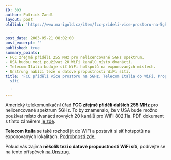 ```yaml
---
ID: 303
author: Patrick Zandl
layout: post
oldlink: 'https://www.marigold.cz/item/fcc-prideli-vice-prostoru-na-5ghz-telecom-italia-do-wifi-propustnost-wifi-siti

  '
post_date: 2003-05-21 08:02:00
post_excerpt: ''
published: true
summary_points:
- FCC zřejmě přidělí 255 MHz pro nelicencované 5GHz spektrum.
- USA budou moci používat 20 WiFi kanálů místo dvanácti.
- Telecom Italia buduje síť WiFi hotspotů na exponovaných místech.
- Unstrung nabízí teze o datové propustnosti WiFi sítí.
title: 'FCC přidělí více prostoru na 5GHz, Telecom Italia do WiFi. Propustnost WiFi
  sítí

  '
---
```


<p>
Americký telekomunikační úřad <STRONG>FCC zřejmě přidělí dalších 255 MHz</STRONG> pro nelicencované spektrum 5GHz. To by znamenalo, že v USA bude možno používat místo dvanácti rovných 20 kanálů pro WiFi 802.11a. PDF dokument s tímto záměrem <A href="http://hraunfoss.fcc.gov/edocs_public/attachmatch/DOC-234566A1.pdf" target=_blank>je zde</A>. </p>

<p>
<STRONG>Telecom Italia</STRONG> se také rozhodl jít do WiFi a postavit si síť hotspotů na exponovaných lokalitách. <A href="http://www.unstrung.com/document.asp?doc_id=34168" target=_blank>Podrobnosti zde.</A> </p>

<p>
Pokud vás zajímá <STRONG>několik tezí o datové propoustnosti WiFi sítí</STRONG>, podívejte se na tento příspěvek <A href="http://www.unstrung.com/boards/message.asp?msg_id=75851" target=_blank>na Unstrug</A>. </p>